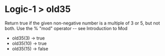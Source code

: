 # Logic-1 > old35

Return true if the given non-negative number is a multiple of 3 or 5, but not both. Use the % "mod" operator -- see Introduction to Mod

- old35(3) → true
- old35(10) → true
- old35(15) → false